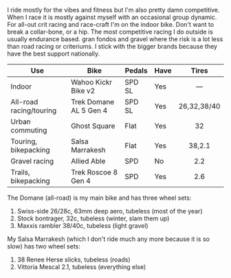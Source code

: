 I ride mostly for the vibes and fitness but I'm also pretty damn competitive. When I race it is mostly against myself with an occasional group dynamic. For all-out crit racing and race-craft I'm on the indoor bike. Don't want to break a collar-bone, or a hip. The most competitive racing I do outside is usually endurance based. gran fondos and gravel where the risk is a lot less than road racing or criteriums. 
I stick with the bigger brands because they have the best support nationally.

| Use                     | Bike                   | Pedals | Have |    Tires    |
| ----------------------- | ---------------------- | ------ | ---- | :---------: |
| Indoor                  | Wahoo Kickr Bike v2    | SPD SL | Yes  |      —      |
| All-road racing/touring | Trek Domane AL 5 Gen 4 | SPD SL | Yes  | 26,32,38/40 |
| Urban commuting         | Ghost Square           | Flat   | Yes  |     32      |
| Touring, bikepacking    | Salsa Marrakesh        | Flat   | Yes  |   38,2.1    |
| Gravel racing           | Allied Able            | SPD    | No   |     2.2     |
| Trails, bikepacking     | Trek Roscoe 8 Gen 4    | SPD    | Yes  |     2.6     |

The Domane (all-road) is my main bike and has three wheel sets:

1. Swiss-side 26/28c, 63mm deep aero, tubeless (most of the year)
2. Stock bontrager, 32c, tubeless (winter, slam them up)
3. Maxxis rambler 38/40c, tubeless (light gravel)

My Salsa Marrakesh (which I don't ride much any more because it is so slow) has two wheel sets:

1. 38 Renee Herse slicks, tubeless (roads)
2. Vittoria Mescal 2.1, tubeless (everything else)

